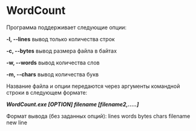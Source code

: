 # WordCount

Программа поддерживает следующие опции:

**-l, --lines**    вывод только количества строк

**-c, --bytes**    вывод размера файла в байтах

**-w, --words**    вывод количества слов

**-m, --chars**     вывод количества букв


Название файла и опции передаются через аргументы командной строки в следующем формате:

_**WordCount.exe [OPTION] filename [filename2,.....]**_

Формат вывода (без заданных опций):
lines words bytes chars filename
new line
